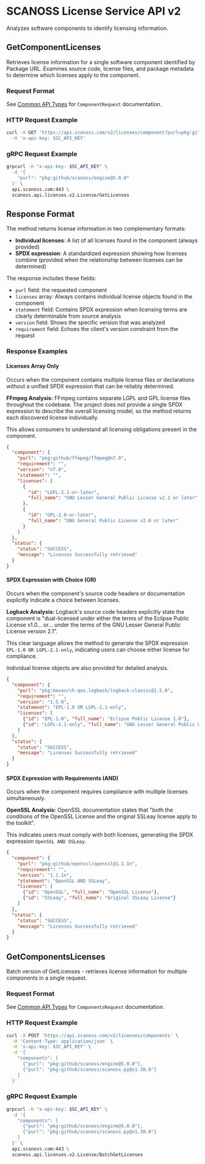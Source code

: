 # SCANOSS License Service API v2

Analyzes software components to identify licensing information.

## GetComponentLicenses
Retrieves license information for a single software component identified by Package URL. 
Examines source code, license files, and package metadata to determine which licenses apply to the component. 

### Request Format
See [Common API Types](../common/v2/README.md) for `ComponentRequest` documentation.

### HTTP Request Example
```bash
curl -X GET 'https://api.scanoss.com/v2/licenses/component?purl=pkg:github/scanoss/engine@5.0.0' \
  -H 'x-api-key: $SC_API_KEY'
```

### gRPC Request Example
```bash
grpcurl -H "x-api-key: $SC_API_KEY" \
  -d '{
    "purl": "pkg:github/scanoss/engine@5.0.0"
  }' \
  api.scanoss.com:443 \
  scanoss.api.licenses.v2.License/GetLicenses
```

## Response Format

The method returns license information in two complementary formats:

- **Individual licenses**: A list of all licenses found in the component (always provided)
- **SPDX expression**: A standardized expression showing how licenses combine (provided when the relationship between licenses can be determined)

The response includes these fields:
- `purl` field: the requested component
- `licenses` array: Always contains individual license objects found in the component
- `statement` field: Contains SPDX expression when licensing terms are clearly determinable from source analysis
- `version` field: Shows the specific version that was analyzed  
- `requirement` field: Echoes the client's version constraint from the request

### Response Examples

#### Licenses Array Only
Occurs when the component contains multiple license files or declarations without a unified SPDX expression that can be reliably determined.

**FFmpeg Analysis:**
FFmpeg contains separate LGPL and GPL license files throughout the codebase. 
The project does not provide a single SPDX expression to describe the overall licensing model, 
so the method returns each discovered license individually. 

This allows consumers to understand all licensing obligations present in the component.

```json
{
  "component": {
    "purl": "pkg:github/ffmpeg/ffmpeg@n7.0",
    "requirement": "",
    "version": "n7.0",
    "statement": "",
    "licenses": [
      {
        "id": "LGPL-2.1-or-later",
        "full_name": "GNU Lesser General Public License v2.1 or later"
      },
      {
        "id": "GPL-2.0-or-later",
        "full_name": "GNU General Public License v2.0 or later"
      }
    ]
  },
  "status": {
    "status": "SUCCESS",
    "message": "Licenses Successfully retrieved"
  }
}
```

#### SPDX Expression with Choice (OR)
Occurs when the component's source code headers or documentation explicitly indicate a choice between licenses.

**Logback Analysis:**
Logback's source code headers explicitly state the component is 
"dual-licensed under either the terms of the Eclipse Public License v1.0... or... under the terms of the GNU Lesser General Public License version 2.1". 

This clear language allows the method to generate the SPDX expression `EPL-1.0 OR LGPL-2.1-only`, 
indicating users can choose either license for compliance. 

Individual license objects are also provided for detailed analysis.

```json
{
  "component": {
    "purl": "pkg:maven/ch.qos.logback/logback-classic@1.5.0",
    "requirement": "",
    "version": "1.5.0",
    "statement": "EPL-1.0 OR LGPL-2.1-only",
    "licenses": [
      {"id": "EPL-1.0", "full_name": "Eclipse Public License 1.0"},
      {"id": "LGPL-2.1-only", "full_name": "GNU Lesser General Public License v2.1 only"}
    ]
  },
  "status": {
    "status": "SUCCESS",
    "message": "Licenses Successfully retrieved"
  }
}
```

#### SPDX Expression with Requirements (AND)
Occurs when the component requires compliance with multiple licenses simultaneously.

**OpenSSL Analysis:**
OpenSSL documentation states that "both the conditions of the OpenSSL License and the original SSLeay license apply to the toolkit". 

This indicates users must comply with both licenses, generating the SPDX expression `OpenSSL AND SSLeay`. 

```json
{
  "component": {
    "purl": "pkg:github/openssl/openssl@1.1.1n",
    "requirement": "",
    "version": "1.1.1n",
    "statement": "OpenSSL AND SSLeay",
    "licenses": [
      {"id": "OpenSSL", "full_name": "OpenSSL License"},
      {"id": "SSLeay", "full_name": "Original SSLeay License"}
    ]
  },
  "status": {
    "status": "SUCCESS",
    "message": "Licenses Successfully retrieved"
  }
}
```



## GetComponentsLicenses

Batch version of GetLicenses - retrieves license information for multiple components in a single request.

### Request Format
See [Common API Types](../common/v2/README.md) for `ComponentsRequest` documentation.

### HTTP Request Example
```bash
curl -X POST 'https://api.scanoss.com/v2/licenses/components' \
  -H 'Content-Type: application/json' \
  -H 'x-api-key: $SC_API_KEY' \
  -d '{
    "components": [
      {"purl": "pkg:github/scanoss/engine@5.0.0"},
      {"purl": "pkg:github/scanoss/scanoss.py@v1.30.0"}
    ]
  }'
```

### gRPC Request Example
```bash
grpcurl -H "x-api-key: $SC_API_KEY" \
  -d '{
    "components": [
      {"purl": "pkg:github/scanoss/engine@5.0.0"},
      {"purl": "pkg:github/scanoss/scanoss.py@v1.30.0"}
    ]
  }' \
  api.scanoss.com:443 \
  scanoss.api.licenses.v2.License/BatchGetLicenses
```

